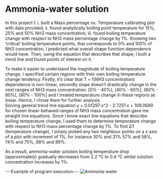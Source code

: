 # Ammonia-water solution 
 
  In this project I:
    i. built a Mass percentage vs. Temperature calibrating plot with data provided;
    ii. found analytically boiling point temperature for 15%, 25% and 50% NH3 mass concentration;
    iii. found boiling temperature change with respect to NH3 mass percentage change by 1%. 
  Knowing two ‘critical’ boiling temperature points, that corresponds to 0% and 100% of NH3 concentration, I predicted what overall shape
function dependence would have. Then, using the equation that describes that shape, I built a trend line and found points of interest on it.

  To make it easier to understand the magnitude of boiling temperature change, I specified certain regions with their own boiling 
temperature change tendency. Firstly, it’s clear that T = f(NH3 concentration) dependence is non-linear, secondly slope doesn’t drastically change 
in the next ranges of NH3 mass concentration: [0% - 40%], [40% - 60%], [60% - 80%], [80% - 100%] and I treated temperature change in these regions as linear. 
Hence, I chose them for further analysis.  
  Solving general trend line equation y = 0.01297·x^2 - 2.7251·x + 109.0689 for chosen linear-behaved ranges of NH3 mass concentration gave me straight line equations.
Since I know exact line equations that describe boiling temperature change, I used them to determine temperature change with respect to NH3 mass percentage change by 1%.
To find ΔT (temperature change), I simply picked any two neighbour points on a x axis of a plot with increment of 1%, for instance 30% and 31% 57% and 58%, 74% and 
75%, 88% and 89%.

  As a result, ammonia-water solution boiling temperature drop (approximately) gradually decreases from 2.2 °C to 0.4 °C whilst solution concentration increases by 1%.

---Example of program execution---
![Ammonia-water](https://github.com/wizard-taras/ammonia-water/assets/88335604/e93b5dfb-2d5a-43a4-a022-ed28eb0ce1f8)
